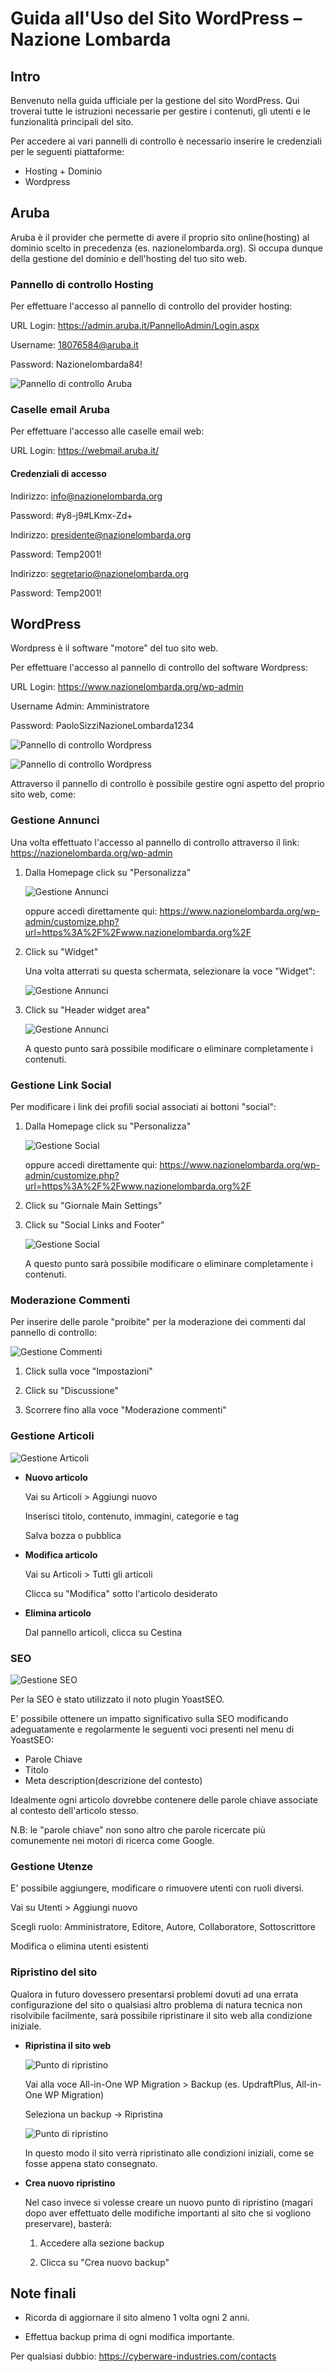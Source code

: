 # Guida all'Uso del Sito WordPress – Nazione Lombarda

## Intro

Benvenuto nella guida ufficiale per la gestione del sito WordPress. Qui troverai tutte le istruzioni necessarie per gestire i contenuti, gli utenti e le funzionalità principali del sito.

Per accedere ai vari pannelli di controllo è necessario inserire le credenziali per le seguenti piattaforme:

- Hosting + Dominio
- Wordpress

## Aruba

Aruba è il provider che permette di avere il proprio sito online(hosting) al dominio scelto in precedenza (es. nazionelombarda.org). Si occupa dunque della gestione del dominio e dell'hosting del tuo sito web.

### Pannello di controllo Hosting

Per effettuare l'accesso al pannello di controllo del provider hosting:

URL Login: <https://admin.aruba.it/PannelloAdmin/Login.aspx>

Username: 18076584@aruba.it

Password: Nazionelombarda84!

![Pannello di controllo Aruba](media/pannello-aruba.PNG)

### Caselle email Aruba

Per effettuare l'accesso alle caselle email web:

URL Login: <https://webmail.aruba.it/>

#### Credenziali di accesso

Indirizzo: info@nazionelombarda.org

Password: #y8-j9#LKmx-Zd+

Indirizzo: presidente@nazionelombarda.org

Password: Temp2001!

Indirizzo: segretario@nazionelombarda.org

Password: Temp2001!

## WordPress

Wordpress è il software "motore" del tuo sito web.

Per effettuare l'accesso al pannello di controllo del software Wordpress:

URL Login: <https://www.nazionelombarda.org/wp-admin>

Username Admin: Amministratore

Password: PaoloSizziNazioneLombarda1234

![Pannello di controllo Wordpress](media/pannello-wordpress.PNG)

![Pannello di controllo Wordpress](media/pannello-wordpress-2.PNG)

Attraverso il pannello di controllo è possibile gestire ogni aspetto del proprio sito web, come:

### Gestione Annunci

Una volta effettuato l'accesso al pannello di controllo attraverso il link: <https://nazionelombarda.org/wp-admin>

1. Dalla Homepage click su "Personalizza"

    ![Gestione Annunci](media/gestione-annunci.png)

    oppure accedi direttamente qui: <https://www.nazionelombarda.org/wp-admin/customize.php?url=https%3A%2F%2Fwww.nazionelombarda.org%2F>

2. Click su "Widget"

    Una volta atterrati su questa schermata, selezionare la voce "Widget":

    ![Gestione Annunci](media/gestione-annunci-2.png)

3. Click su "Header widget area"

    ![Gestione Annunci](media/gestione-annunci-3.png)

   A questo punto sarà possibile modificare o eliminare completamente i contenuti.

### Gestione Link Social

Per modificare i link dei profili social associati ai bottoni "social":

1. Dalla Homepage click su "Personalizza"

    ![Gestione Social](media/gestione-annunci.png)

    oppure accedi direttamente qui: <https://www.nazionelombarda.org/wp-admin/customize.php?url=https%3A%2F%2Fwww.nazionelombarda.org%2F>

2. Click su "Giornale Main Settings"
3. Click su "Social Links and Footer"

    ![Gestione Social](media/gestione-social.png)

    A questo punto sarà possibile modificare o eliminare completamente i contenuti.

### Moderazione Commenti

Per inserire delle parole "proibite" per la moderazione dei commenti dal pannello di controllo:

![Gestione Commenti](media/gestione-commenti.png)

1. Click sulla voce "Impostazioni"

2. Click su "Discussione"

3. Scorrere fino alla voce "Moderazione commenti"

### Gestione Articoli

![Gestione Articoli](media/gestione-articoli.PNG)

- **Nuovo articolo**

    Vai su Articoli > Aggiungi nuovo

    Inserisci titolo, contenuto, immagini, categorie e tag

    Salva bozza o pubblica

- **Modifica articolo**

    Vai su Articoli > Tutti gli articoli

    Clicca su "Modifica" sotto l'articolo desiderato

- **Elimina articolo**

    Dal pannello articoli, clicca su Cestina

### SEO

![Gestione SEO](media/gestione-seo.PNG)

Per la SEO è stato utilizzato il noto plugin YoastSEO.

E' possibile ottenere un impatto significativo sulla SEO modificando adeguatamente e regolarmente le seguenti voci presenti nel menu di YoastSEO:

- Parole Chiave
- Titolo
- Meta description(descrizione del contesto)

Idealmente ogni articolo dovrebbe contenere delle parole chiave associate al contesto dell'articolo stesso.

N.B: le "parole chiave" non sono altro che parole ricercate più comunemente nei motori di ricerca come Google.

### Gestione Utenze

E' possibile aggiungere, modificare o rimuovere utenti con ruoli diversi.

Vai su Utenti > Aggiungi nuovo

Scegli ruolo: Amministratore, Editore, Autore, Collaboratore, Sottoscrittore

Modifica o elimina utenti esistenti

### Ripristino del sito

Qualora in futuro dovessero presentarsi problemi dovuti ad una errata configurazione del sito o qualsiasi altro problema di natura tecnica non risolvibile facilmente, sarà possibile ripristinare il sito web alla condizione iniziale.

- **Ripristina il sito web**

    ![Punto di ripristino](media/ripristino.png)

    Vai alla voce All-in-One WP Migration > Backup (es. UpdraftPlus, All-in-One WP Migration)

    Seleziona un backup → Ripristina

    ![Punto di ripristino](media/ripristino-2.png)

    In questo modo il sito verrà ripristinato alle condizioni iniziali, come se fosse appena stato consegnato.

- **Crea nuovo ripristino**

    Nel caso invece si volesse creare un nuovo punto di ripristino (magari dopo aver effettuato delle modifiche importanti al sito che si vogliono preservare), basterà:

    1. Accedere alla sezione backup

    2. Clicca su "Crea nuovo backup"

## Note finali

- Ricorda di aggiornare il sito almeno 1 volta ogni 2 anni.

- Effettua backup prima di ogni modifica importante.

Per qualsiasi dubbio: <https://cyberware-industries.com/contacts>

